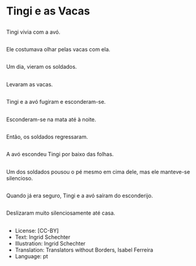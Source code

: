 # Tingi e as Vacas

##
Tingi vivia com a avó.

##
Ele costumava olhar pelas vacas com ela.

##
Um dia, vieram os soldados.

##
Levaram as vacas.

##
Tingi e a avó fugiram e esconderam-se.

##
Esconderam-se na mata até à noite.

##
Então, os soldados regressaram.

##
A avó escondeu Tingi por baixo das folhas.

##
Um dos soldados pousou o pé mesmo em cima dele, mas ele manteve-se silencioso.

##
Quando já era seguro, Tingi e a avó saíram do esconderijo.

##
Deslizaram muito silenciosamente até casa.

##
* License: [CC-BY]
* Text: Ingrid Schechter
* Illustration: Ingrid Schechter
* Translation: Translators without Borders, Isabel Ferreira
* Language: pt
